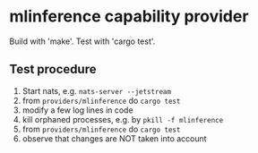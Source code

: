 # mlinference capability provider

Build with 'make'. Test with 'cargo test'.

## Test procedure

1. Start nats, e.g. `nats-server --jetstream`
2. from `providers/mlinference` do `cargo test`
3. modify a few log lines in code
4. kill orphaned processes, e.g. by `pkill -f mlinference`
5. from `providers/mlinference` do `cargo test`
6. observe that changes are NOT taken into account
